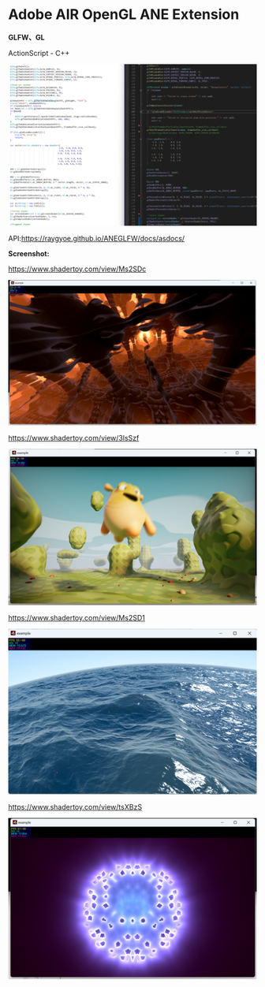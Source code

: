 # Adobe AIR OpenGL ANE Extension

**GLFW、GL**



ActionScript  -  C++

![code](screenshot/code.png)



API:https://raygyoe.github.io/ANEGLFW/docs/asdocs/



**Screenshot:**

https://www.shadertoy.com/view/Ms2SDc

![1](screenshot/1.png)



https://www.shadertoy.com/view/3lsSzf

![2](screenshot/2.png)



https://www.shadertoy.com/view/Ms2SD1

![3](screenshot/3.png)



https://www.shadertoy.com/view/tsXBzS

![4](screenshot/4.png)